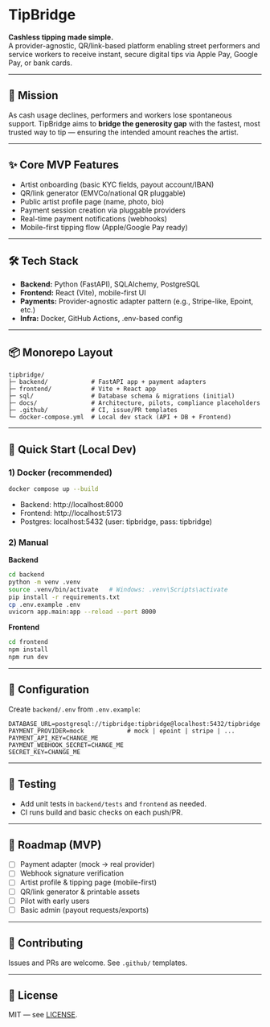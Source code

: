 # TipBridge

**Cashless tipping made simple.**  
A provider-agnostic, QR/link-based platform enabling street performers and service workers to receive instant, secure digital tips via Apple Pay, Google Pay, or bank cards.

---

## 🎯 Mission
As cash usage declines, performers and workers lose spontaneous support. TipBridge aims to **bridge the generosity gap** with the fastest, most trusted way to tip — ensuring the intended amount reaches the artist.

---

## ✨ Core MVP Features
- Artist onboarding (basic KYC fields, payout account/IBAN)
- QR/link generator (EMVCo/national QR pluggable)
- Public artist profile page (name, photo, bio)
- Payment session creation via pluggable providers
- Real-time payment notifications (webhooks)
- Mobile-first tipping flow (Apple/Google Pay ready)

---

## 🛠️ Tech Stack
- **Backend:** Python (FastAPI), SQLAlchemy, PostgreSQL
- **Frontend:** React (Vite), mobile-first UI
- **Payments:** Provider-agnostic adapter pattern (e.g., Stripe-like, Epoint, etc.)
- **Infra:** Docker, GitHub Actions, .env-based config

---

## 📦 Monorepo Layout
```
tipbridge/
├─ backend/            # FastAPI app + payment adapters
├─ frontend/           # Vite + React app
├─ sql/                # Database schema & migrations (initial)
├─ docs/               # Architecture, pilots, compliance placeholders
├─ .github/            # CI, issue/PR templates
└─ docker-compose.yml  # Local dev stack (API + DB + Frontend)
```

---

## 🚀 Quick Start (Local Dev)

### 1) Docker (recommended)
```bash
docker compose up --build
```
- Backend: http://localhost:8000
- Frontend: http://localhost:5173
- Postgres: localhost:5432 (user: tipbridge, pass: tipbridge)

### 2) Manual

**Backend**
```bash
cd backend
python -m venv .venv
source .venv/bin/activate   # Windows: .venv\Scripts\activate
pip install -r requirements.txt
cp .env.example .env
uvicorn app.main:app --reload --port 8000
```

**Frontend**
```bash
cd frontend
npm install
npm run dev
```

---

## 🔐 Configuration
Create `backend/.env` from `.env.example`:
```
DATABASE_URL=postgresql://tipbridge:tipbridge@localhost:5432/tipbridge
PAYMENT_PROVIDER=mock            # mock | epoint | stripe | ...
PAYMENT_API_KEY=CHANGE_ME
PAYMENT_WEBHOOK_SECRET=CHANGE_ME
SECRET_KEY=CHANGE_ME
```

---

## 🧪 Testing
- Add unit tests in `backend/tests` and `frontend` as needed.
- CI runs build and basic checks on each push/PR.

---

## 📌 Roadmap (MVP)
- [ ] Payment adapter (mock → real provider)
- [ ] Webhook signature verification
- [ ] Artist profile & tipping page (mobile-first)
- [ ] QR/link generator & printable assets
- [ ] Pilot with early users
- [ ] Basic admin (payout requests/exports)

---

## 🤝 Contributing
Issues and PRs are welcome. See `.github/` templates.

---

## 📝 License
MIT — see [LICENSE](./LICENSE).
